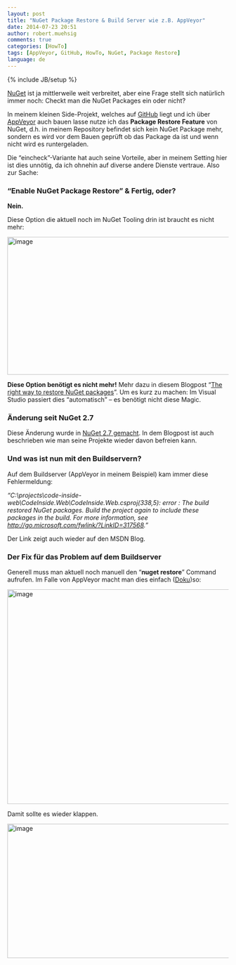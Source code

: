 ```yaml
---
layout: post
title: "NuGet Package Restore & Build Server wie z.B. AppVeyor"
date: 2014-07-23 20:51
author: robert.muehsig
comments: true
categories: [HowTo]
tags: [AppVeyor, GitHub, HowTo, NuGet, Package Restore]
language: de
---
```

{% include JB/setup %}
<p><a href="https://www.nuget.org/">NuGet</a> ist ja mittlerweile weit verbreitet, aber eine Frage stellt sich natürlich immer noch: Checkt man die NuGet Packages ein oder nicht? </p> <p>In meinem kleinen Side-Projekt, welches auf <a href="https://github.com/code-inside/web">GitHub</a> liegt und ich über <a href="https://ci.appveyor.com/project/robertmuehsig/code-inside-web">AppVeyor</a> auch bauen lasse nutze ich das <strong>Package Restore Feature</strong> von NuGet, d.h. in meinem Repository befindet sich kein NuGet Package mehr, sondern es wird vor dem Bauen geprüft ob das Package da ist und wenn nicht wird es runtergeladen.</p> <p>Die “eincheck”-Variante hat auch seine Vorteile, aber in meinem Setting hier ist dies unnötig, da ich ohnehin auf diverse andere Dienste vertraue. Also zur Sache:</p> <h3>“Enable NuGet Package Restore” &amp; Fertig, oder?</h3> <p><strong>Nein.</strong></p> <p>Diese Option die aktuell noch im NuGet Tooling drin ist braucht es nicht mehr:</p> <p><a href="{{BASE_PATH}}/assets/wp-images-de/image2035.png"><img title="image" style="border-top: 0px; border-right: 0px; border-bottom: 0px; border-left: 0px; display: inline" border="0" alt="image" src="{{BASE_PATH}}/assets/wp-images-de/image_thumb1171.png" width="570" height="314"></a> </p> <p><strong>Diese Option benötigt es nicht mehr!</strong> Mehr dazu in diesem Blogpost “<a href="http://blog.davidebbo.com/2014/01/the-right-way-to-restore-nuget-packages.html">The right way to restore NuGet packages</a>”. Um es kurz zu machen: Im Visual Studio passiert dies “automatisch” – es benötigt nicht diese Magic.</p> <h3>Änderung seit NuGet 2.7</h3> <p>Diese Änderung wurde in <a href="http://blogs.msdn.com/b/dotnet/archive/2013/08/12/improved-package-restore.aspx">NuGet 2.7 gemacht</a>. In dem Blogpost ist auch beschrieben wie man seine Projekte wieder davon befreien kann.</p> <h3>Und was ist nun mit den Buildservern?</h3> <p>Auf dem Buildserver (AppVeyor in meinem Beispiel) kam immer diese Fehlermeldung:</p> <p><em>“C:\projects\code-inside-web\CodeInside.Web\CodeInside.Web.csproj(338,5): error : The build restored NuGet packages. Build the project again to include these packages in the build. For more information, see </em><a href="http://go.microsoft.com/fwlink/?LinkID=317568"><em>http://go.microsoft.com/fwlink/?LinkID=317568</em></a><em>.”</em></p> <p>Der Link zeigt auch wieder auf den MSDN Blog. </p> <h3>Der Fix für das Problem auf dem Buildserver</h3> <p>Generell muss man aktuell noch manuell den “<strong>nuget restore</strong>” Command aufrufen. Im Falle von AppVeyor macht man dies einfach (<a href="http://www.appveyor.com/docs/nuget#visual-studio-nuget-restore" title="Doku">Doku</a>)so:</p> <p><a href="{{BASE_PATH}}/assets/wp-images-de/image2036.png"><img title="image" style="border-top: 0px; border-right: 0px; border-bottom: 0px; border-left: 0px; display: inline" border="0" alt="image" src="{{BASE_PATH}}/assets/wp-images-de/image_thumb1172.png" width="570" height="489"></a> </p> <p>Damit sollte es wieder klappen.</p> <p><a href="{{BASE_PATH}}/assets/wp-images-de/image2037.png"><img title="image" style="border-top: 0px; border-right: 0px; border-bottom: 0px; border-left: 0px; display: inline" border="0" alt="image" src="{{BASE_PATH}}/assets/wp-images-de/image_thumb1173.png" width="570" height="306"></a></p>

